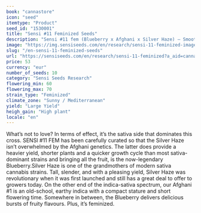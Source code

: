 ```yaml
---
book: "cannastore"
icon: "seed"
itemtype: "Product"
seed_id: "1530001"
title: "Sensi #11 Feminized Seeds"
description: "Sensi #11 fem (Blueberry x Afghani x Silver Haze) – Smooth, fruity, earthy and enlivened by a surprise cerebral burst of haze. Buy Sensi #11 seeds here."
image: "https://img.sensiseeds.com/en/research/sensi-11-feminized-image.png"
slug: "/en-sensi-11-feminized-seeds"
url: "https://sensiseeds.com/en/research/sensi-11-feminized?a_aid=cannastore"
price: 53
currency: "eur"
number_of_seeds: 10
category: "Sensi Seeds Research"
flowering_min: 60
flowering_max: 70
strain_type: "Feminized"
climate_zone: "Sunny / Mediterranean"
yield: "Large Yield"
heigh_gain: "High plant"
locale: "en"
---
```

What’s not to love? In terms of effect, it’s the sativa side that dominates this cross. SENSI #11 FEM has been carefully curated so that the Silver Haze isn’t overwhelmed by the Afghani genetics. The latter does provide a heavier yield, shorter plants and a quicker growth cycle than most sativa-dominant strains and bringing all the fruit, is the now-legendary Blueberry.Silver Haze is one of the grandmothers of modern sativa cannabis strains. Tall, slender, and with a pleasing yield, Silver Haze was revolutionary when it was first launched and still has a great deal to offer to growers today. On the other end of the indica-sativa spectrum, our Afghani #1 is an old-school, earthy indica with a compact stature and short flowering time. Somewhere in between, the Blueberry delivers delicious bursts of fruity flavours. Plus, it’s feminized.
